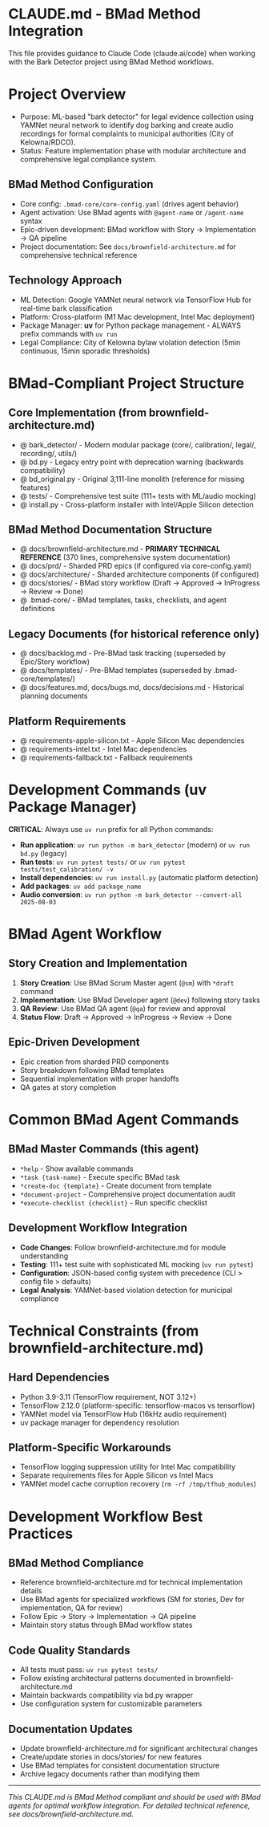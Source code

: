# CLAUDE.md - BMad Method Integration
This file provides guidance to Claude Code (claude.ai/code) when working with the Bark Detector project using BMad Method workflows.

# Project Overview
- Purpose: ML-based "bark detector" for legal evidence collection using YAMNet neural network to identify dog barking and create audio recordings for formal complaints to municipal authorities (City of Kelowna/RDCO).
- Status: Feature implementation phase with modular architecture and comprehensive legal compliance system.

## BMad Method Configuration
- Core config: `.bmad-core/core-config.yaml` (drives agent behavior)
- Agent activation: Use BMad agents with `@agent-name` or `/agent-name` syntax
- Epic-driven development: BMad workflow with Story → Implementation → QA pipeline
- Project documentation: See `docs/brownfield-architecture.md` for comprehensive technical reference

## Technology Approach
- ML Detection: Google YAMNet neural network via TensorFlow Hub for real-time bark classification
- Platform: Cross-platform (M1 Mac development, Intel Mac deployment)
- Package Manager: **uv** for Python package management - ALWAYS prefix commands with `uv run`
- Legal Compliance: City of Kelowna bylaw violation detection (5min continuous, 15min sporadic thresholds)

# BMad-Compliant Project Structure

## Core Implementation (from brownfield-architecture.md)
- @ bark_detector/ - Modern modular package (core/, calibration/, legal/, recording/, utils/)
- @ bd.py - Legacy entry point with deprecation warning (backwards compatibility)
- @ bd_original.py - Original 3,111-line monolith (reference for missing features)
- @ tests/ - Comprehensive test suite (111+ tests with ML/audio mocking)
- @ install.py - Cross-platform installer with Intel/Apple Silicon detection

## BMad Method Documentation Structure
- @ docs/brownfield-architecture.md - **PRIMARY TECHNICAL REFERENCE** (370 lines, comprehensive system documentation)
- @ docs/prd/ - Sharded PRD epics (if configured via core-config.yaml)
- @ docs/architecture/ - Sharded architecture components (if configured)
- @ docs/stories/ - BMad story workflow (Draft → Approved → InProgress → Review → Done)
- @ .bmad-core/ - BMad templates, tasks, checklists, and agent definitions

## Legacy Documents (for historical reference only)
- @ docs/backlog.md - Pre-BMad task tracking (superseded by Epic/Story workflow)
- @ docs/templates/ - Pre-BMad templates (superseded by .bmad-core/templates/)
- @ docs/features.md, docs/bugs.md, docs/decisions.md - Historical planning documents

## Platform Requirements
- @ requirements-apple-silicon.txt - Apple Silicon Mac dependencies
- @ requirements-intel.txt - Intel Mac dependencies
- @ requirements-fallback.txt - Fallback requirements

# Development Commands (uv Package Manager)

**CRITICAL**: Always use `uv run` prefix for all Python commands:

- **Run application**: `uv run python -m bark_detector` (modern) or `uv run bd.py` (legacy)
- **Run tests**: `uv run pytest tests/` or `uv run pytest tests/test_calibration/ -v`
- **Install dependencies**: `uv run install.py` (automatic platform detection)
- **Add packages**: `uv add package_name`
- **Audio conversion**: `uv run python -m bark_detector --convert-all 2025-08-03`

# BMad Agent Workflow

## Story Creation and Implementation
1. **Story Creation**: Use BMad Scrum Master agent (`@sm`) with `*draft` command
2. **Implementation**: Use BMad Developer agent (`@dev`) following story tasks
3. **QA Review**: Use BMad QA agent (`@qa`) for review and approval
4. **Status Flow**: Draft → Approved → InProgress → Review → Done

## Epic-Driven Development
- Epic creation from sharded PRD components
- Story breakdown following BMad templates
- Sequential implementation with proper handoffs
- QA gates at story completion

# Common BMad Agent Commands

## BMad Master Commands (this agent)
- `*help` - Show available commands
- `*task {task-name}` - Execute specific BMad task
- `*create-doc {template}` - Create document from template
- `*document-project` - Comprehensive project documentation audit
- `*execute-checklist {checklist}` - Run specific checklist

## Development Workflow Integration
- **Code Changes**: Follow brownfield-architecture.md for module understanding
- **Testing**: 111+ test suite with sophisticated ML mocking (`uv run pytest`)
- **Configuration**: JSON-based config system with precedence (CLI > config file > defaults)
- **Legal Analysis**: YAMNet-based violation detection for municipal compliance

# Technical Constraints (from brownfield-architecture.md)

## Hard Dependencies
- Python 3.9-3.11 (TensorFlow requirement, NOT 3.12+)
- TensorFlow 2.12.0 (platform-specific: tensorflow-macos vs tensorflow)
- YAMNet model via TensorFlow Hub (16kHz audio requirement)
- uv package manager for dependency resolution

## Platform-Specific Workarounds
- TensorFlow logging suppression utility for Intel Mac compatibility
- Separate requirements files for Apple Silicon vs Intel Macs
- YAMNet model cache corruption recovery (`rm -rf /tmp/tfhub_modules`)

# Development Workflow Best Practices

## BMad Method Compliance
- Reference brownfield-architecture.md for technical implementation details
- Use BMad agents for specialized workflows (SM for stories, Dev for implementation, QA for review)
- Follow Epic → Story → Implementation → QA pipeline
- Maintain story status through BMad workflow states

## Code Quality Standards
- All tests must pass: `uv run pytest tests/`
- Follow existing architectural patterns documented in brownfield-architecture.md
- Maintain backwards compatibility via bd.py wrapper
- Use configuration system for customizable parameters

## Documentation Updates
- Update brownfield-architecture.md for significant architectural changes
- Create/update stories in docs/stories/ for new features
- Use BMad templates for consistent documentation structure
- Archive legacy documents rather than modifying them

---

*This CLAUDE.md is BMad Method compliant and should be used with BMad agents for optimal workflow integration. For detailed technical reference, see docs/brownfield-architecture.md.*